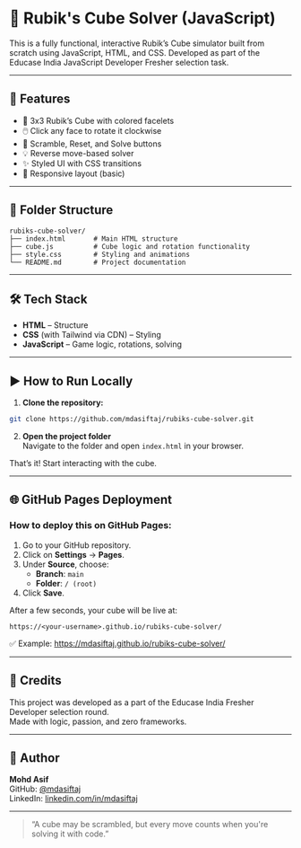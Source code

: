 # 🧩 Rubik's Cube Solver (JavaScript)

This is a fully functional, interactive Rubik’s Cube simulator built from scratch using JavaScript, HTML, and CSS. Developed as part of the Educase India JavaScript Developer Fresher selection task.

---

## 🚀 Features

- 🎨 3x3 Rubik’s Cube with colored facelets
- 🖱️ Click any face to rotate it clockwise
- 🔄 Scramble, Reset, and Solve buttons
- 💡 Reverse move-based solver
- ✨ Styled UI with CSS transitions
- 📱 Responsive layout (basic)

---

## 📂 Folder Structure

```
rubiks-cube-solver/
├── index.html       # Main HTML structure
├── cube.js          # Cube logic and rotation functionality
├── style.css        # Styling and animations
└── README.md        # Project documentation
```

---

## 🛠️ Tech Stack

- **HTML** – Structure
- **CSS** (with Tailwind via CDN) – Styling
- **JavaScript** – Game logic, rotations, solving

---

## ▶️ How to Run Locally

1. **Clone the repository:**
```bash
git clone https://github.com/mdasiftaj/rubiks-cube-solver.git
```

2. **Open the project folder**  
Navigate to the folder and open `index.html` in your browser.

That’s it! Start interacting with the cube.

---

## 🌐 GitHub Pages Deployment

### How to deploy this on GitHub Pages:

1. Go to your GitHub repository.
2. Click on **Settings** → **Pages**.
3. Under **Source**, choose:
   - **Branch**: `main`
   - **Folder**: `/ (root)`
4. Click **Save**.

After a few seconds, your cube will be live at:

```
https://<your-username>.github.io/rubiks-cube-solver/
```

✅ Example: https://mdasiftaj.github.io/rubiks-cube-solver/

---

## 📌 Credits

This project was developed as a part of the Educase India Fresher Developer selection round.  
Made with logic, passion, and zero frameworks.

---

## 👤 Author

**Mohd Asif**  
GitHub: [@mdasiftaj](https://github.com/mdasiftaj)  
LinkedIn: [linkedin.com/in/mdasiftaj](https://linkedin.com/in/mdasiftaj)

---

> “A cube may be scrambled, but every move counts when you're solving it with code.”
